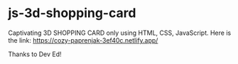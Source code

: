 # js-3d-shopping-card
Captivating 3D SHOPPING CARD only using HTML, CSS,  JavaScript. 
Here is the link: https://cozy-paprenjak-3ef40c.netlify.app/

Thanks to Dev Ed!
